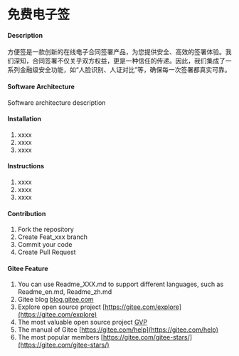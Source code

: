 # 免费电子签

#### Description
方便签是一款创新的在线电子合同签署产品，为您提供安全、高效的签署体验。我们深知，合同签署不仅关乎双方权益，更是一种信任的传递。因此，我们集成了一系列金融级安全功能，如“人脸识别、人证对比”等，确保每一次签署都真实可靠。

#### Software Architecture
Software architecture description

#### Installation

1.  xxxx
2.  xxxx
3.  xxxx

#### Instructions

1.  xxxx
2.  xxxx
3.  xxxx

#### Contribution

1.  Fork the repository
2.  Create Feat_xxx branch
3.  Commit your code
4.  Create Pull Request


#### Gitee Feature

1.  You can use Readme\_XXX.md to support different languages, such as Readme\_en.md, Readme\_zh.md
2.  Gitee blog [blog.gitee.com](https://blog.gitee.com)
3.  Explore open source project [https://gitee.com/explore](https://gitee.com/explore)
4.  The most valuable open source project [GVP](https://gitee.com/gvp)
5.  The manual of Gitee [https://gitee.com/help](https://gitee.com/help)
6.  The most popular members  [https://gitee.com/gitee-stars/](https://gitee.com/gitee-stars/)
